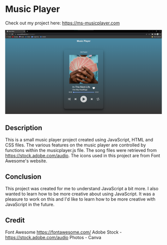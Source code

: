 # Music Player

Check out my project here: https://ms-musicplayer.com

<img src='/assets/Music-Player.png'>

## Description

This is a small music player project created using JavaScript, HTML and CSS files.
The various features on the music player are controlled by functions within the musicplayer.js file.
The song files were retrieved from https://stock.adobe.com/audio.
The icons used in this project are from Font Awesome's website.

## Conclusion

This project was created for me to understand JavaScript a bit more.
I also wanted to learn how to be more creative about using JavaScript.
It was a pleasure to work on this and I'd like to learn how to be more creative with JavaScript in the future.

## Credit

Font Awesome https://fontawesome.com/
Adobe Stock - https://stock.adobe.com/audio
Photos - Canva
